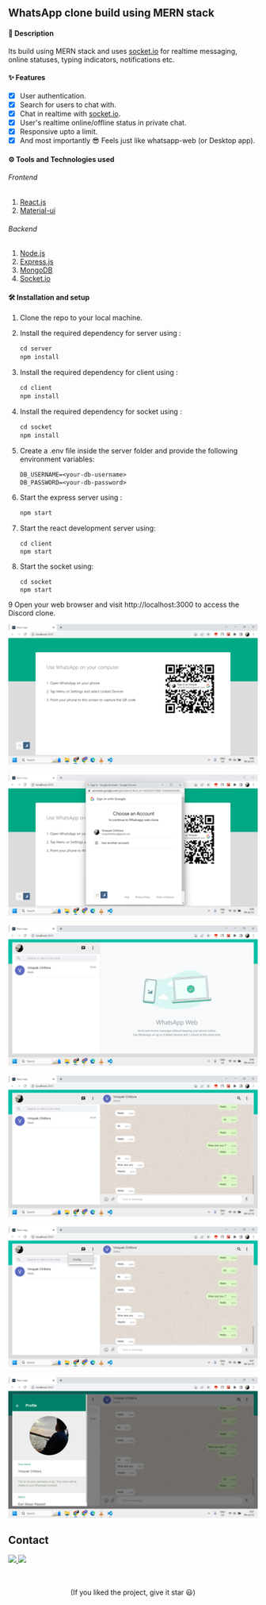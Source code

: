 
<b>WhatsApp clone build using MERN stack</b>
---



#### 🧾 Description

Its build using MERN stack and uses <a href='https://socket.io/'>socket.io</a> for realtime messaging, online statuses, typing indicators, notifications etc.

#### ✨ Features

- [x] User authentication.
- [x] Search for users to chat with.
- [x] Chat in realtime with <a href='https://socket.io/'>socket.io</a>.
- [x] User's realtime online/offline status in private chat.
- [x] Responsive upto a limit.
- [x] And most importantly 😎 Feels just like whatsapp-web (or Desktop app).

#### ⚙ Tools and Technologies used

###### Frontend

1. [React.js](https://reactjs.org/)
2. [Material-ui](https://mui.com/)

###### Backend

1. [Node.js](https://nodejs.org/en/)
2. [Express.js](https://expressjs.com/)
3. [MongoDB](https://www.mongodb.com/)
5. [Socket.io](https://socket.io/)

#### 🛠 Installation and setup

1. Clone the repo to your local machine.
2. Install the required dependency for server using :

   ```javascript
   cd server
   npm install
   ```

3. Install the required dependency for client using :

   ```javascript
   cd client
   npm install
   ```

4. Install the required dependency for socket using :

   ```javascript
   cd socket
   npm install
   ```

5. Create a .env file inside the server folder and provide the following environment variables:

   ```
   DB_USERNAME=<your-db-username>
   DB_PASSWORD=<your-db-password>
   
   ```

6. Start the express server using :

   ```javascript
   npm start
   ```

7. Start the react development server using:

   ```javascrip
   cd client
   npm start
   ```

8. Start the socket using:

   ```javascrip
   cd socket
   npm start
   ```
9 Open your web browser and visit http://localhost:3000 to access the Discord clone. 

<p align='center'>
<img src='./images/login-pannel.png' >
<br>
<br>
<img src='./images/authentication.png' >
<br>
<br>
<img src='./images/chat-and-user-frame.png' >
<br>
<br>
<img src='./images/chat.png' >
<br>
<br>
<img src='./images/profile-button.png' >
<br>
<br>
<img src='./images/user-profile.png' >
</p>

<!-- CONTACT -->
## Contact

<a target="_blank" href="https://www.linkedin.com/in/vinayak-chittora/">
 <img src="https://img.shields.io/badge/linkedin-%230077B5.svg?&style=for-the-badge&logo=linkedin&logoColor=white" />
</a>
<a target="_blank" href="mailto:vinayakchittora31@gmail.com">
 <img src="https://img.shields.io/badge/gmail-D14836?&style=for-the-badge&logo=gmail&logoColor=white" />
</a> 

<br>
<br>
<br>

<p align='center'>
(If you liked the project, give it star 😃)
</p>